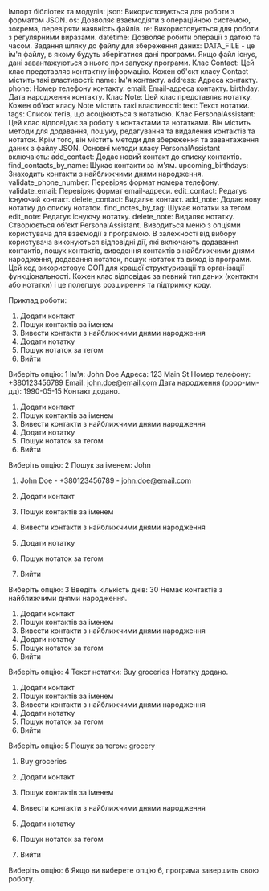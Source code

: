 Імпорт бібліотек та модулів:
json: Використовується для роботи з форматом JSON.
os: Дозволяє взаємодіяти з операційною системою, зокрема, перевіряти наявність файлів.
re: Використовується для роботи з регулярними виразами.
datetime: Дозволяє робити операції з датою та часом.
Задання шляху до файлу для збереження даних:
DATA_FILE - це ім'я файлу, в якому будуть зберігатися дані програми. Якщо файл існує, дані завантажуються з нього при запуску програми.
Клас Contact:
Цей клас представляє контактну інформацію. Кожен об'єкт класу Contact містить такі властивості:
name: Ім'я контакту.
address: Адреса контакту.
phone: Номер телефону контакту.
email: Email-адреса контакту.
birthday: Дата народження контакту.
Клас Note:
Цей клас представляє нотатку. Кожен об'єкт класу Note містить такі властивості:
text: Текст нотатки.
tags: Список тегів, що асоціюються з нотаткою.
Клас PersonalAssistant:
Цей клас відповідає за роботу з контактами та нотатками. Він містить методи для додавання, пошуку, редагування та видалення контактів та нотаток.
Крім того, він містить методи для збереження та завантаження даних з файлу JSON.
Основні методи класу PersonalAssistant включають:
add_contact: Додає новий контакт до списку контактів.
find_contacts_by_name: Шукає контакти за ім'ям.
upcoming_birthdays: Знаходить контакти з найближчими днями народження.
validate_phone_number: Перевіряє формат номера телефону.
validate_email: Перевіряє формат email-адреси.
edit_contact: Редагує існуючий контакт.
delete_contact: Видаляє контакт.
add_note: Додає нову нотатку до списку нотаток.
find_notes_by_tag: Шукає нотатки за тегом.
edit_note: Редагує існуючу нотатку.
delete_note: Видаляє нотатку.
Створюється об'єкт PersonalAssistant.
Виводиться меню з опціями користувача для взаємодії з програмою.
В залежності від вибору користувача виконуються відповідні дії, які включають додавання контактів, пошук контактів, 
виведення контактів з найближчими днями народження, додавання нотаток, пошук нотаток та виход із програми.
Цей код використовує ООП для кращої структуризації та організації функціональності. Кожен клас відповідає за певний тип даних (контакти або нотатки)
і це полегшує розширення та підтримку коду.

Приклад роботи:

1. Додати контакт
2. Пошук контактів за іменем
3. Вивести контакти з найближчими днями народження
4. Додати нотатку
5. Пошук нотаток за тегом
6. Вийти

Виберіть опцію: 1
Ім'я: John Doe
Адреса: 123 Main St
Номер телефону: +380123456789
Email: john.doe@email.com
Дата народження (рррр-мм-дд): 1990-05-15
Контакт додано.

1. Додати контакт
2. Пошук контактів за іменем
3. Вивести контакти з найближчими днями народження
4. Додати нотатку
5. Пошук нотаток за тегом
6. Вийти

Виберіть опцію: 2
Пошук за іменем: John
1. John Doe - +380123456789 - john.doe@email.com

1. Додати контакт
2. Пошук контактів за іменем
3. Вивести контакти з найближчими днями народження
4. Додати нотатку
5. Пошук нотаток за тегом
6. Вийти

Виберіть опцію: 3
Введіть кількість днів: 30
Немає контактів з найближчими днями народження.

1. Додати контакт
2. Пошук контактів за іменем
3. Вивести контакти з найближчими днями народження
4. Додати нотатку
5. Пошук нотаток за тегом
6. Вийти

Виберіть опцію: 4
Текст нотатки: Buy groceries
Нотатку додано.

1. Додати контакт
2. Пошук контактів за іменем
3. Вивести контакти з найближчими днями народження
4. Додати нотатку
5. Пошук нотаток за тегом
6. Вийти

Виберіть опцію: 5
Пошук за тегом: grocery
1. Buy groceries

1. Додати контакт
2. Пошук контактів за іменем
3. Вивести контакти з найближчими днями народження
4. Додати нотатку
5. Пошук нотаток за тегом
6. Вийти

Виберіть опцію: 6
Якщо ви виберете опцію 6, програма завершить свою роботу.

